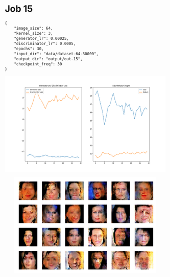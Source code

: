 
Job 15
======


```
{
    "image_size": 64,
    "kernel_size": 3,
    "generator_lr": 0.00025,
    "discriminator_lr": 0.0005,
    "epochs": 30,
    "input_dir": "data/dataset-64-30000",
    "output_dir": "output/out-15",
    "checkpoint_freq": 30
}
```  
<p align="center">
    <img src="images/plot15.png" height="300"/>
</p>  
<p align="center">
    <img src="images/output15.png" height="300"/>
</p>